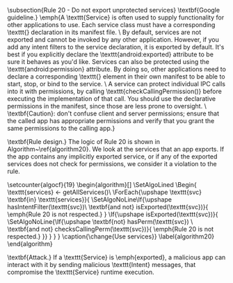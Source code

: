 
\subsection{Rule 20 - Do not export unprotected services} 
\textbf{Google guideline.} \emph{A \texttt{Service} is often used to supply functionality for other applications to use. Each service class must have a corresponding \texttt{<service>} declaration in its manifest file.
\\
By default, services are not exported and cannot be invoked by any other application. However, if you add any intent filters to the service declaration, it is exported by default. It's best if you explicitly declare the \texttt{android:exported} attribute to be sure it behaves as you'd like. Services can also be protected using the \texttt{android:permission} attribute. By doing so, other applications need to declare a corresponding \texttt{<uses-permission>} element in their own manifest to be able to start, stop, or bind to the service. 
\\
A service can protect individual IPC calls into it with permissions, by calling \texttt{checkCallingPermission()} before executing the implementation of that call. You should use the declarative permissions in the manifest, since those are less prone to oversight.
\\
\textbf{Caution}: don't confuse client and server permissions; ensure that the called app has appropriate permissions and verify that you grant the same permissions to the calling app.}

\textbf{Rule design.} The logic of Rule 20 is shown in Algorithm~\ref{algorithm20}. We look at the services that an app exports. If the app contains any implicitly exported service, or if any of the exported services does not check for permissions, we consider it a violation to the rule. 

\setcounter{algocf}{19}
\begin{algorithm}[]
\SetAlgoLined
\Begin{
	\texttt{services} $\leftarrow$ getAllServices()\\
	\ForEach{\upshape \texttt{svc} \textbf{in} \texttt{services}}{
	    \SetAlgoNoLine\If{\upshape hasIntentFilter(\texttt{svc})\\ \textbf{and not} isExported(\texttt{svc})}{
            \emph{Rule 20 is not respected.}
	    }
	    \If{\upshape isExported(\texttt{svc})}{
	        \SetAlgoNoLine{\If{\upshape \textbf{not} hasPerm(\texttt{svc}) \\ \textbf{and not} checksCallingPerm(\texttt{svc})}{
	        \emph{Rule 20 is not respected.}
	        }}
	    }
    }
}
\caption{\change{Use services}}
\label{algorithm20}
\end{algorithm}

\textbf{Attack.} If a \texttt{Service} is \emph{exported}, a malicious app can interact with it by sending malicious \texttt{Intent} messages, that compromise the \texttt{Service} runtime execution.

